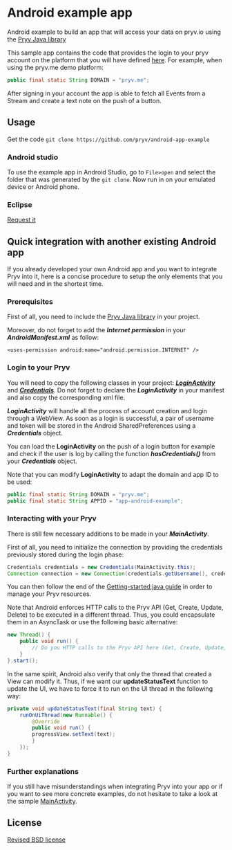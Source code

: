 # Android example app

Android example to build an app that will access your data on pryv.io using the [Pryv Java library](https://github.com/pryv/lib-java)

This sample app contains the code that provides the login to your pryv account on the platform that you will have defined [here](https://github.com/pryv/app-android-example/blob/master/app/src/main/java/com/pryv/appAndroidExample/LoginActivity.java#L35).
For example, when using the pryv.me demo platform:

```java
public final static String DOMAIN = "pryv.me";
```

After signing in your account the app is able to fetch all Events from a Stream and create a text note on the push of a button.

## Usage

Get the code `git clone https://github.com/pryv/android-app-example`

### Android studio

To use the example app in Android Studio, go to `File>open` and select the folder that was generated by the `git clone`. Now run in on your emulated device or Android phone.

### Eclipse

[Request it](mailto:tech@pryv.com)

## Quick integration with another existing Android app

If you already developed your own Android app and you want to integrate Pryv into it, here is a concise procedure to setup the only elements that you will need and in the shortest time.

### Prerequisites

First of all, you need to include the [Pryv Java library](https://github.com/pryv/lib-java) in your project.

Moreover, do not forget to add the ***Internet permission*** in your ***AndroidManifest.xml*** as follow:

```android
<uses-permission android:name="android.permission.INTERNET" />
```

### Login to your Pryv

You will need to copy the following classes in your project:
[***LoginActivity***](https://github.com/pryv/app-android-example/blob/master/app/src/main/java/com/pryv/appAndroidExample/LoginActivity.java) and
[***Credentials***](https://github.com/pryv/app-android-example/blob/master/app/src/main/java/com/pryv/appAndroidExample/Credentials.java).
Do not forget to declare the ***LoginActivity*** in your manifest and also copy the corresponding xml file.

***LoginActivity*** will handle all the process of account creation and login through a WebView.
As soon as a login is successful, a pair of username and token will be stored in the Android SharedPreferences using a ***Credentials*** object.

You can load the **LoginActivity** on the push of a login button for example and check if the user is log by calling the function ***hasCredentials()*** from your ***Credentials*** object.

Note that you can modify **LoginActivity** to adapt the domain and app ID to be used:

```java
public final static String DOMAIN = "pryv.me";
public final static String APPID = "app-android-example";
```

### Interacting with your Pryv

There is still few necessary additions to be made in your ***MainActivity***.

First of all, you need to initialize the connection by providing the credentials previously stored during the login phase:
```java
Credentials credentials = new Credentials(MainActivity.this);
Connection connection = new Connection(credentials.getUsername(), credentials.getToken(), LoginActivity.DOMAIN);
```

You can then follow the end of the [Getting-started:java guide](http://pryv.github.io/getting-started/java/#manage-events) in order to manage your Pryv resources.

Note that Android enforces HTTP calls to the Pryv API (Get, Create, Update, Delete) to be executed in a different thread. Thus, you could encapsulate them in an AsyncTask or use the following basic alternative:

```java
new Thread() {
	public void run() {
	    // Do you HTTP calls to the Pryv API here (Get, Create, Update, Delete)
	}
}.start();
```

In the same spirit, Android also verify that only the thread that created a View can modify it. Thus, if we want our **updateStatusText** function to update the UI, we have to force it to run on the UI thread in the following way:

```java
private void updateStatusText(final String text) {
	runOnUiThread(new Runnable() {
	    @Override
	    public void run() {
		progressView.setText(text);
	    }
	});
}
```

### Further explanations

If you still have misunderstandings when integrating Pryv into your app or if you want to see more concrete examples, do not hesitate to take a look at the sample [MainActivity](https://github.com/pryv/app-android-example/blob/master/app/src/main/java/com/pryv/appAndroidExample/MainActivity.java).

## License

[Revised BSD license](https://github.com/pryv/documents/blob/master/license-bsd-revised.md)
